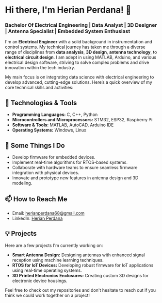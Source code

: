 # Hi there, I'm Herian Perdana! 👋

### Bachelor Of Electrical Engineering | Data Analyst | 3D Designer | Antenna Specialist | Embedded System Enthusiast

I'm an **Electrical Engineer** with a solid background in instrumentation and control systems. My technical journey has taken me through a diverse range of disciplines from **data analysis**, **3D design**, **antenna technology**, to **electrical circuit design**. I am adept in using MATLAB, Arduino, and various electrical design software, striving to solve complex problems and drive innovation within the tech industry.

My main focus is on integrating data science with electrical engineering to develop advanced, cutting-edge solutions. Here’s a quick overview of my core technical skills and activities:

## 🔧 Technologies & Tools
- **Programming Languages:** C, C++, Python
- **Microcontrollers and Microprocessors:** STM32, ESP32, Raspberry Pi
- **Software & Tools:** MATLAB, AutoCAD, Arduino IDE
- **Operating Systems:** Windows, Linux

## 🚀 Some Things I Do
- Develop firmware for embedded devices.
- Implement real-time algorithms for RTOS-based systems.
- Collaborate with hardware teams to ensure seamless firmware integration with physical devices.
- Innovate and prototype new features in antenna design and 3D modeling.

## 📫 How to Reach Me
- Email: [herianperdana68@gmail.com](mailto:herian.perdana@example.com)
- LinkedIn: [Herian Perdana](https://linkedin.com/in/herianperdana)

## 💡 Projects
Here are a few projects I'm currently working on:
- **Smart Antenna Design:** Designing antennas with enhanced signal reception using machine learning techniques.
- **RTOS for IoT Devices:** Developing robust firmware for IoT applications using real-time operating systems.
- **3D Printed Electronics Enclosures:** Creating custom 3D designs for electronic device housings.

Feel free to check out my repositories and don't hesitate to reach out if you think we could work together on a project!
